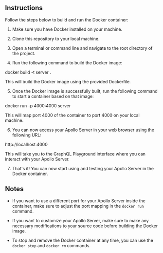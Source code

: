 ## Instructions

Follow the steps below to build and run the Docker container:

1. Make sure you have Docker installed on your machine.

2. Clone this repository to your local machine.

3. Open a terminal or command line and navigate to the root directory of the project.

4. Run the following command to build the Docker image:

docker build -t server .

This will build the Docker image using the provided Dockerfile.

5. Once the Docker image is successfully built, run the following command to start a container based on that image:

docker run -p 4000:4000 server

This will map port 4000 of the container to port 4000 on your local machine.

6. You can now access your Apollo Server in your web browser using the following URL:

http://localhost:4000

This will take you to the GraphQL Playground interface where you can interact with your Apollo Server.

7. That's it! You can now start using and testing your Apollo Server in the Docker container.

## Notes

- If you want to use a different port for your Apollo Server inside the container, make sure to adjust the port mapping in the `docker run` command.

- If you want to customize your Apollo Server, make sure to make any necessary modifications to your source code before building the Docker image.

- To stop and remove the Docker container at any time, you can use the `docker stop` and `docker rm` commands.
